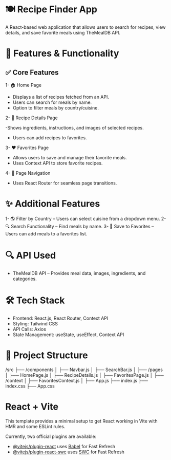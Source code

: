 # 🍽️ Recipe Finder App

A React-based web application that allows users to search for recipes, view details, and save favorite meals using TheMealDB API.

# 🚀 Features & Functionality

## ✅ Core Features
1- 🏠 Home Page

- Displays a list of recipes fetched from an API.
- Users can search for meals by name.
- Option to filter meals by country/cuisine.
  
2- 📄 Recipe Details Page

-Shows ingredients, instructions, and images of selected recipes.
- Users can add recipes to favorites.
  
3- ❤️ Favorites Page

- Allows users to save and manage their favorite meals.
- Uses Context API to store favorite recipes.
  
4- 🔄 Page Navigation

- Uses React Router for seamless page transitions.

# ✨ Additional Features
1- 🌎 Filter by Country – Users can select cuisine from a dropdown menu.
2- 🔍 Search Functionality – Find meals by name.
3- 📌 Save to Favorites – Users can add meals to a favorites list.

# 🔍 API Used
- TheMealDB API – Provides meal data, images, ingredients, and categories.

# 🛠️ Tech Stack
- Frontend: React.js, React Router, Context API
- Styling: Tailwind CSS
- API Calls: Axios
- State Management: useState, useEffect, Context API

# 📂 Project Structure
/src
 ├── /components
 │   ├── Navbar.js
 │   ├── SearchBar.js
 │
 ├── /pages
 │   ├── HomePage.js
 │   ├── RecipeDetails.js
 │   ├── FavoritesPage.js
 │
 ├── /context
 │   ├── FavoritesContext.js
 │
 ├── App.js
 ├── index.js
 ├── index.css
 ├── App.css

# React + Vite

This template provides a minimal setup to get React working in Vite with HMR and some ESLint rules.

Currently, two official plugins are available:

- [@vitejs/plugin-react](https://github.com/vitejs/vite-plugin-react/blob/main/packages/plugin-react/README.md) uses [Babel](https://babeljs.io/) for Fast Refresh
- [@vitejs/plugin-react-swc](https://github.com/vitejs/vite-plugin-react-swc) uses [SWC](https://swc.rs/) for Fast Refresh
